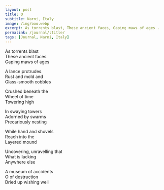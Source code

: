 ```yaml
---
layout: post
title: O
subtitle: Narni, Italy
image: /img/ooo.webp
excerpt: As torrents blast, These ancient faces, Gaping maws of ages ...
permalink: /journal/:title/
tags: [Journal, Narni, Italy]
---
```


As torrents blast  
These ancient faces  
Gaping maws of ages  

A lance protrudes  
Rust and mold and  
Glass-smooth cobbles  

Crushed beneath the  
Wheel of time  
Towering high 

In swaying towers  
Adorned by swarms  
Precariously nesting  

While hand and shovels  
Reach into the  
Layered mound  

Uncovering, unravelling that  
What is lacking  
Anywhere else  

A museum of accidents  
O of destruction  
Dried up wishing well  
